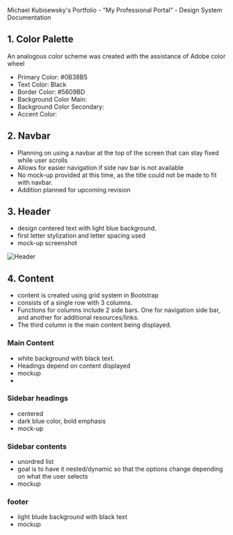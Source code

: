 Michael Kubisewsky's Portfolio - "My Professional Portal" - Design System Documentation

## 1. Color Palette

An analogous color scheme was created with the assistance of Adobe color wheel

- Primary Color: #0B38B5
- Text Color: Black
- Border Color: #5609BD
- Background Color Main:
- Background Color Secondary:
- Accent Color:

## 2. Navbar

- Planning on using a navbar at the top of the screen that can stay fixed while user scrolls
- Allows for easier navigation if side nav bar is not available
- No mock-up provided at this time, as the title could not be made to fit with navbar.
- Addition planned for upcoming revision

## 3. Header

- design centered text with light blue background.
- first letter stylization and letter spacing used
- mock-up screenshot

![Header](https://github.com/user-attachments/assets/924799db-f9b6-4f1f-864c-18092e090945)

## 4. Content

- content is created using grid system in Bootstrap
- consists of a single row with 3 columns.
- Functions for columns include 2 side bars. One for navigation side bar, and another for additional resources/links.
- The third column is the main content being displayed.

### Main Content

- white background with black text.
- Headings depend on content displayed
- mockup
- 

### Sidebar headings

- centered
- dark blue color, bold emphasis
- mock-up

### Sidebar contents

- unordred list
- goal is to have it nested/dynamic so that the options change depending on what the user selects
- mockup

### footer

- light blude background with black text
- mockup

 
